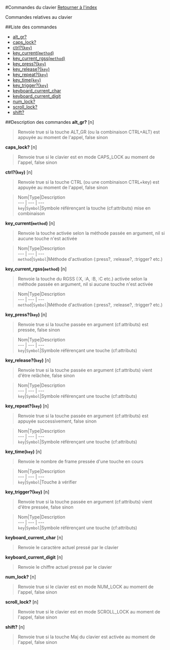 #Commandes du clavier
[Retourner à l'index](__command_list.md)

Commandes relatives au clavier

##Liste des commandes
*    [alt_gr?](#alt_gr?)
*    [caps_lock?](#caps_lock?)
*    [ctrl?(`key`)](#ctrl?)
*    [key_current(`method`)](#key_current)
*    [key_current_rgss(`method`)](#key_current_rgss)
*    [key_press?(`key`)](#key_press?)
*    [key_release?(`key`)](#key_release?)
*    [key_repeat?(`key`)](#key_repeat?)
*    [key_time(`key`)](#key_time)
*    [key_trigger?(`key`)](#key_trigger?)
*    [keyboard_current_char](#keyboard_current_char)
*    [keyboard_current_digit](#keyboard_current_digit)
*    [num_lock?](#num_lock?)
*    [scroll_lock?](#scroll_lock?)
*    [shift?](#shift?)


##Description des commandes
**alt_gr?** [n]

> Renvoie true si la touche ALT_GR (ou la combinaison CTRL+ALT) est appuyée au moment de l'appel, false sinon

  
> 

**caps_lock?** [n]

> Renvoie true si le clavier est en mode CAPS_LOCK au moment de l'appel, false sinon

  
> 

**ctrl?(`key`)** [n]

> Renvoie true si la touche CTRL (ou une combinaison CTRL+key) est appuyée au moment de l'appel, false sinon

  
> Nom|Type|Description  
--- | --- | ---  
`key`|`Symbol`|Symbole référençant la touche (cf:attributs) mise en combinaison  


**key_current(`method`)** [n]

> Renvoie la touche activée selon la méthode passée en argument, nil si aucune touche n'est activée

  
> Nom|Type|Description  
--- | --- | ---  
`method`|`Symbol`|Méthode d'activation (:press?, :release?, :trigger? etc.)  


**key_current_rgss(`method`)** [n]

> Renvoie la touche du RGSS (:X, :A, :B, :C etc.) activée selon la méthode passée en argument, nil si aucune touche n'est activée

  
> Nom|Type|Description  
--- | --- | ---  
`method`|`Symbol`|Méthode d'activation (:press?, :release?, :trigger? etc.)  


**key_press?(`key`)** [n]

> Renvoie true si la touche passée en argument (cf:attributs) est pressée, false sinon

  
> Nom|Type|Description  
--- | --- | ---  
`key`|`Symbol`|Symbole référençant une touche (cf:attributs)  


**key_release?(`key`)** [n]

> Renvoie true si la touche passée en argument (cf:attributs) vient d'être relâchée, false sinon

  
> Nom|Type|Description  
--- | --- | ---  
`key`|`Symbol`|Symbole référençant une touche (cf:attributs)  


**key_repeat?(`key`)** [n]

> Renvoie true si la touche passée en argument (cf:attributs) est appuyée successivement, false sinon

  
> Nom|Type|Description  
--- | --- | ---  
`key`|`Symbol`|Symbole référençant une touche (cf:attributs)  


**key_time(`key`)** [n]

> Renvoie le nombre de frame pressée d'une touche en cours

  
> Nom|Type|Description  
--- | --- | ---  
`key`|`Symbol`|Touche à vérifier  


**key_trigger?(`key`)** [n]

> Renvoie true si la touche passée en argument (cf:attributs) vient d'être pressée, false sinon

  
> Nom|Type|Description  
--- | --- | ---  
`key`|`Symbol`|Symbole référençant une touche (cf:attributs)  


**keyboard_current_char** [n]

> Renvoie le caractère actuel pressé par le clavier

  
> 

**keyboard_current_digit** [n]

> Renvoie le chiffre actuel pressé par le clavier

  
> 

**num_lock?** [n]

> Renvoie true si le clavier est en mode NUM_LOCK au moment de l'appel, false sinon

  
> 

**scroll_lock?** [n]

> Renvoie true si le clavier est en mode SCROLL_LOCK au moment de l'appel, false sinon

  
> 

**shift?** [n]

> Renvoie true si la touche Maj du clavier est activée au moment de l'appel, false sinon

  
> 

